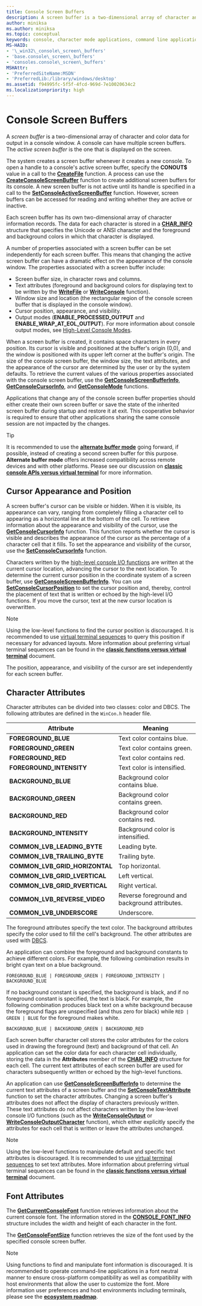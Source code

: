 ```yaml
---
title: Console Screen Buffers
description: A screen buffer is a two-dimensional array of character and color data for output in a console window. 
author: miniksa
ms.author: miniksa
ms.topic: conceptual
keywords: console, character mode applications, command line applications, terminal applications, console api
MS-HAID:
- '\_win32\_console\_screen\_buffers'
- 'base.console\_screen\_buffers'
- 'consoles.console\_screen\_buffers'
MSHAttr:
- 'PreferredSiteName:MSDN'
- 'PreferredLib:/library/windows/desktop'
ms.assetid: f94995fc-5f5f-4fcd-969d-7e10020634c2
ms.localizationpriority: high
---
```


# Console Screen Buffers

A *screen buffer* is a two-dimensional array of character and color data for output in a console window. A console can have multiple screen buffers. The *active screen buffer* is the one that is displayed on the screen.

The system creates a screen buffer whenever it creates a new console. To open a handle to a console's active screen buffer, specify the **CONOUT$** value in a call to the [**CreateFile**](/windows/win32/api/fileapi/nf-fileapi-createfilea) function. A process can use the [**CreateConsoleScreenBuffer**](createconsolescreenbuffer.md) function to create additional screen buffers for its console. A new screen buffer is not active until its handle is specified in a call to the [**SetConsoleActiveScreenBuffer**](setconsoleactivescreenbuffer.md) function. However, screen buffers can be accessed for reading and writing whether they are active or inactive.

Each screen buffer has its own two-dimensional array of character information records. The data for each character is stored in a [**CHAR\_INFO**](char-info-str.md) structure that specifies the Unicode or ANSI character and the foreground and background colors in which that character is displayed.

A number of properties associated with a screen buffer can be set independently for each screen buffer. This means that changing the active screen buffer can have a dramatic effect on the appearance of the console window. The properties associated with a screen buffer include:

- Screen buffer size, in character rows and columns.
- Text attributes (foreground and background colors for displaying text to be written by the [**WriteFile**](/windows/win32/api/fileapi/nf-fileapi-writefile) or [**WriteConsole**](writeconsole.md) function).
- Window size and location (the rectangular region of the console screen buffer that is displayed in the console window).
- Cursor position, appearance, and visibility.
- Output modes (**ENABLE\_PROCESSED\_OUTPUT** and **ENABLE\_WRAP\_AT\_EOL\_OUTPUT**). For more information about console output modes, see [High-Level Console Modes](high-level-console-modes.md).

When a screen buffer is created, it contains space characters in every position. Its cursor is visible and positioned at the buffer's origin (0,0), and the window is positioned with its upper left corner at the buffer's origin. The size of the console screen buffer, the window size, the text attributes, and the appearance of the cursor are determined by the user or by the system defaults. To retrieve the current values of the various properties associated with the console screen buffer, use the [**GetConsoleScreenBufferInfo**](getconsolescreenbufferinfo.md), [**GetConsoleCursorInfo**](getconsolecursorinfo.md), and [**GetConsoleMode**](getconsolemode.md) functions.

Applications that change any of the console screen buffer properties should either create their own screen buffer or save the state of the inherited screen buffer during startup and restore it at exit. This cooperative behavior is required to ensure that other applications sharing the same console session are not impacted by the changes.

> [!TIP]
> It is recommended to use the [**alternate buffer mode**](console-virtual-terminal-sequences.md#alternate-screen-buffer) going forward, if possible, instead of creating a second screen buffer for this purpose. **Alternate buffer mode** offers increased compatibility across remote devices and with other platforms. Please see our discussion on [**classic console APIs versus virtual terminal**](classic-vs-vt.md) for more information.

## Cursor Appearance and Position

A screen buffer's cursor can be visible or hidden. When it is visible, its appearance can vary, ranging from completely filling a character cell to appearing as a horizontal line at the bottom of the cell. To retrieve information about the appearance and visibility of the cursor, use the [**GetConsoleCursorInfo**](getconsolecursorinfo.md) function. This function reports whether the cursor is visible and describes the appearance of the cursor as the percentage of a character cell that it fills. To set the appearance and visibility of the cursor, use the [**SetConsoleCursorInfo**](setconsolecursorinfo.md) function.

Characters written by the [high-level console I/O functions](high-level-console-i-o.md) are written at the current cursor location, advancing the cursor to the next location. To determine the current cursor position in the coordinate system of a screen buffer, use [**GetConsoleScreenBufferInfo**](getconsolescreenbufferinfo.md). You can use [**SetConsoleCursorPosition**](setconsolecursorposition.md) to set the cursor position and, thereby, control the placement of text that is written or echoed by the high-level I/O functions. If you move the cursor, text at the new cursor location is overwritten.

> [!NOTE]
> Using the low-level functions to find the cursor position is discouraged. It is recommended to use [virtual terminal sequences](console-virtual-terminal-sequences.md) to query this position if necessary for advanced layouts. More information about preferring virtual terminal sequences can be found in the **[classic functions versus virtual terminal](classic-vs-vt.md)** document.

The position, appearance, and visibility of the cursor are set independently for each screen buffer.

## Character Attributes

Character attributes can be divided into two classes: color and DBCS. The following attributes are defined in the `WinCon.h` header file.

| Attribute | Meaning |
|-|-|
| **FOREGROUND\_BLUE** | Text color contains blue. |
| **FOREGROUND\_GREEN** | Text color contains green. |
| **FOREGROUND\_RED** | Text color contains red. |
| **FOREGROUND\_INTENSITY** | Text color is intensified. |
| **BACKGROUND\_BLUE** | Background color contains blue. |
| **BACKGROUND\_GREEN** | Background color contains green. |
| **BACKGROUND\_RED** | Background color contains red. |
| **BACKGROUND\_INTENSITY** | Background color is intensified. |
| **COMMON\_LVB\_LEADING\_BYTE** | Leading byte. |
| **COMMON\_LVB\_TRAILING\_BYTE** | Trailing byte. |
| **COMMON\_LVB\_GRID\_HORIZONTAL** | Top horizontal. |
| **COMMON\_LVB\_GRID\_LVERTICAL** | Left vertical. |
| **COMMON\_LVB\_GRID\_RVERTICAL** | Right vertical. |
| **COMMON\_LVB\_REVERSE\_VIDEO** | Reverse foreground and background attributes. |
| **COMMON\_LVB\_UNDERSCORE** | Underscore. |

The foreground attributes specify the text color. The background attributes specify the color used to fill the cell's background. The other attributes are used with [DBCS](/windows/win32/intl/double-byte-character-sets).

An application can combine the foreground and background constants to achieve different colors. For example, the following combination results in bright cyan text on a blue background.

`FOREGROUND_BLUE | FOREGROUND_GREEN | FOREGROUND_INTENSITY | BACKGROUND_BLUE`

If no background constant is specified, the background is black, and if no foreground constant is specified, the text is black. For example, the following combination produces black text on a white background because the foreground flags are unspecified (and thus zero for black) while `RED | GREEN | BLUE` for the foreground makes white.

`BACKGROUND_BLUE | BACKGROUND_GREEN | BACKGROUND_RED`

Each screen buffer character cell stores the color attributes for the colors used in drawing the foreground (text) and background of that cell. An application can set the color data for each character cell individually, storing the data in the **Attributes** member of the [**CHAR\_INFO**](char-info-str.md) structure for each cell. The current text attributes of each screen buffer are used for characters subsequently written or echoed by the high-level functions.

An application can use [**GetConsoleScreenBufferInfo**](getconsolescreenbufferinfo.md) to determine the current text attributes of a screen buffer and the [**SetConsoleTextAttribute**](setconsoletextattribute.md) function to set the character attributes. Changing a screen buffer's attributes does not affect the display of characters previously written. These text attributes do not affect characters written by the low-level console I/O functions (such as the [**WriteConsoleOutput**](writeconsoleoutput.md) or [**WriteConsoleOutputCharacter**](writeconsoleoutputcharacter.md) function), which either explicitly specify the attributes for each cell that is written or leave the attributes unchanged.

> [!NOTE]
> Using the low-level functions to manipulate default and specific text attributes is discouraged. It is recommended to use [virtual terminal sequences](console-virtual-terminal-sequences.md) to set text attributes. More information about preferring virtual terminal sequences can be found in the **[classic functions versus virtual terminal](classic-vs-vt.md)** document.

## Font Attributes

The [**GetCurrentConsoleFont**](getcurrentconsolefont.md) function retrieves information about the current console font. The information stored in the [**CONSOLE\_FONT\_INFO**](console-font-info-str.md) structure includes the width and height of each character in the font.

The [**GetConsoleFontSize**](getconsolefontsize.md) function retrieves the size of the font used by the specified console screen buffer.

> [!NOTE]
> Using functions to find and manipulate font information is discouraged. It is recommended to operate command-line applications in a font neutral manner to ensure cross-platform compatibility as well as compatibility with host environments that allow the user to customize the font. More information user preferences and host environments including terminals, please see the **[ecosystem roadmap](ecosystem-roadmap.md)**.